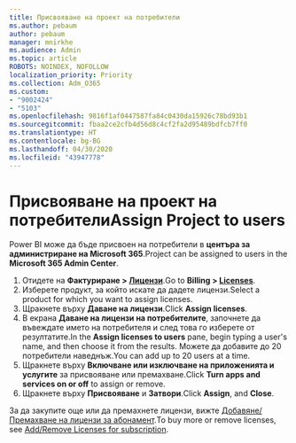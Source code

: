 ```yaml
---
title: Присвояване на проект на потребители
ms.author: pebaum
author: pebaum
manager: mnirkhe
ms.audience: Admin
ms.topic: article
ROBOTS: NOINDEX, NOFOLLOW
localization_priority: Priority
ms.collection: Adm_O365
ms.custom:
- "9002424"
- "5103"
ms.openlocfilehash: 9816f1af0447587fa84c0430da15926c78bd93b1
ms.sourcegitcommit: fbaa2ce2cfb4d56d8c4cf2fa2d95489bdfcb7ff0
ms.translationtype: HT
ms.contentlocale: bg-BG
ms.lasthandoff: 04/30/2020
ms.locfileid: "43947778"
---
```

# <a name="assign-project-to-users"></a><span data-ttu-id="b33f9-102">Присвояване на проект на потребители</span><span class="sxs-lookup"><span data-stu-id="b33f9-102">Assign Project to users</span></span>

<span data-ttu-id="b33f9-103">Power BI може да бъде присвоен на потребители в **центъра за администриране на Microsoft 365**.</span><span class="sxs-lookup"><span data-stu-id="b33f9-103">Project can be assigned to users in the **Microsoft 365 Admin Center**.</span></span>

1. <span data-ttu-id="b33f9-104">Отидете на **Фактуриране > [Лицензи](https://go.microsoft.com/fwlink/p/?linkid=842264)**.</span><span class="sxs-lookup"><span data-stu-id="b33f9-104">Go to **Billing > [Licenses](https://go.microsoft.com/fwlink/p/?linkid=842264)**.</span></span>
2. <span data-ttu-id="b33f9-105">Изберете продукт, за който искате да дадете лицензи.</span><span class="sxs-lookup"><span data-stu-id="b33f9-105">Select a product for which you want to assign licenses.</span></span>
3. <span data-ttu-id="b33f9-106">Щракнете върху **Даване на лицензи**.</span><span class="sxs-lookup"><span data-stu-id="b33f9-106">Click **Assign licenses**.</span></span>
4. <span data-ttu-id="b33f9-107">В екрана **Даване на лицензи на потребителите**, започнете да въвеждате името на потребителя и след това го изберете от резултатите.</span><span class="sxs-lookup"><span data-stu-id="b33f9-107">In the **Assign licenses to users** pane, begin typing a user's name, and then choose it from the results.</span></span> <span data-ttu-id="b33f9-108">Можете да добавите до 20 потребители наведнъж.</span><span class="sxs-lookup"><span data-stu-id="b33f9-108">You can add up to 20 users at a time.</span></span>
5. <span data-ttu-id="b33f9-109">Щракнете върху **Включване или изключване на приложенията и услугите** за присвояване или премахване.</span><span class="sxs-lookup"><span data-stu-id="b33f9-109">Click **Turn apps and services on or off** to assign or remove.</span></span>
6. <span data-ttu-id="b33f9-110">Щракнете върху **Присвояване** и **Затвори**.</span><span class="sxs-lookup"><span data-stu-id="b33f9-110">Click **Assign**, and **Close**.</span></span>

<span data-ttu-id="b33f9-111">За да закупите още или да премахнете лицензи, вижте [Добавяне/Премахване на лицензи за абонамент](https://docs.microsoft.com/microsoft-365/commerce/licenses/buy-licenses?view=o365-worldwide#add-or-remove-licenses-for-your-business-subscription).</span><span class="sxs-lookup"><span data-stu-id="b33f9-111">To buy more or remove licenses, see [Add/Remove Licenses for subscription](https://docs.microsoft.com/microsoft-365/commerce/licenses/buy-licenses?view=o365-worldwide#add-or-remove-licenses-for-your-business-subscription).</span></span>

